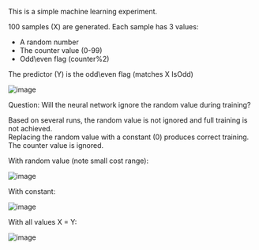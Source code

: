 This is a simple machine learning experiment.<br/>

100 samples (X) are generated. Each sample has 3 values:
- A random number
- The counter value (0-99)
- Odd\even flag  (counter%2)

The predictor (Y) is the odd\even flag  (matches X IsOdd)<br/>

![image](https://github.com/mjwaddell1/Python/assets/35202179/3ec7d602-0cba-4893-babe-494ac451277f)

Question: Will the neural network ignore the random value during training?<br/>

Based on several runs, the random value is not ignored and full training is not achieved.<br/>
Replacing the random value with a constant (0) produces correct training.<br/>
The counter value is ignored.

With random value (note small cost range):

![image](https://github.com/mjwaddell1/Python/assets/35202179/e2551380-3ad1-44d0-a86a-94957a0e7034)

With constant:

![image](https://github.com/mjwaddell1/Python/assets/35202179/0502ac0e-a00b-4ced-8e38-021028bb08bd)

With all values X = Y:

![image](https://github.com/mjwaddell1/Python/assets/35202179/61174007-1f6d-4600-a466-1c022219eca5)

